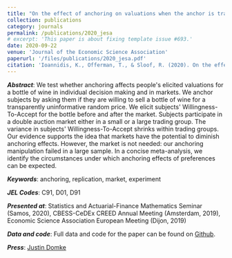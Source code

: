```yaml
---
title: "On the effect of anchoring on valuations when the anchor is transparently uninformative"
collection: publications
category: journals
permalink: /publications/2020_jesa
# excerpt: 'This paper is about fixing template issue #693.'
date: 2020-09-22
venue: 'Journal of the Economic Science Association'
paperurl: '/files/publications/2020_jesa.pdf'
citation: 'Ioannidis, K., Offerman, T., & Sloof, R. (2020). On the effect of anchoring on valuations when the anchor is transparently uninformative. <i>Journal of the Economic Science Association</i>. 6(1), 77–94.'
---
```


***Abstract***: We test whether anchoring affects people's elicited valuations for a bottle of wine in individual decision making and in markets. We anchor subjects by asking them if they are willing to sell a bottle of wine for a transparently uninformative random price. We elicit subjects' Willingness-To-Accept for the bottle before and after the market. Subjects participate in a double auction market either in a small or a large trading group. The variance in subjects' Willingness-To-Accept shrinks within trading groups. Our evidence supports the idea that markets have the potential to diminish anchoring effects. However, the market is not needed: our anchoring manipulation failed in a large sample. In a concise meta-analysis, we identify the circumstances under which anchoring effects of preferences can be expected.

***Keywords***: anchoring, replication, market, experiment

***JEL Codes***: C91, D01, D91

***Presented at***: Statistics and Actuarial-Finance Mathematics Seminar (Samos, 2020), CBESS-CeDEx CREED Annual Meeting (Amsterdam, 2019), Economic Science Association European Meeting (Dijon, 2019)

***Data and code***: Full data and code for the paper can be found on [Github](https://github.com/KonstantinosIoannidis/Anchoring_JESA).

***Press***: [Justin Domke](https://justindomke.wordpress.com/2021/10/14/is-anchoring-a-reliable-cognitive-bias/)